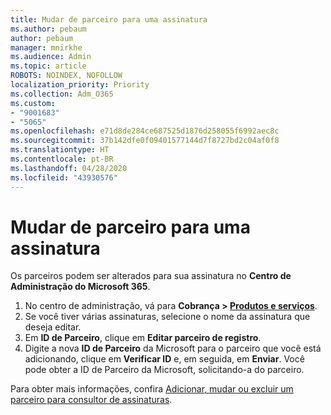 ```yaml
---
title: Mudar de parceiro para uma assinatura
ms.author: pebaum
author: pebaum
manager: mnirkhe
ms.audience: Admin
ms.topic: article
ROBOTS: NOINDEX, NOFOLLOW
localization_priority: Priority
ms.collection: Adm_O365
ms.custom:
- "9001683"
- "5065"
ms.openlocfilehash: e71d8de284ce687525d1876d258055f6992aec8c
ms.sourcegitcommit: 37b142dfe0f09401577144d7f8727bd2c04af0f8
ms.translationtype: HT
ms.contentlocale: pt-BR
ms.lasthandoff: 04/28/2020
ms.locfileid: "43930576"
---
```

# <a name="change-the-partner-for-a-subscription"></a>Mudar de parceiro para uma assinatura

Os parceiros podem ser alterados para sua assinatura no **Centro de Administração do Microsoft 365**.

1. No centro de administração, vá para **Cobrança > [Produtos e serviços](https://go.microsoft.com/fwlink/p/?linkid=842054)**. 
2. Se você tiver várias assinaturas, selecione o nome da assinatura que deseja editar. 
3. Em **ID de Parceiro**, clique em **Editar parceiro de registro**.
4. Digite a nova **ID de Parceiro** da Microsoft para o parceiro que você está adicionando, clique em **Verificar ID** e, em seguida, em **Enviar**. Você pode obter a ID de Parceiro da Microsoft, solicitando-a do parceiro.

Para obter mais informações, confira [Adicionar, mudar ou excluir um parceiro para consultor de assinaturas](https://docs.microsoft.com/microsoft-365/admin/misc/add-partner). 
